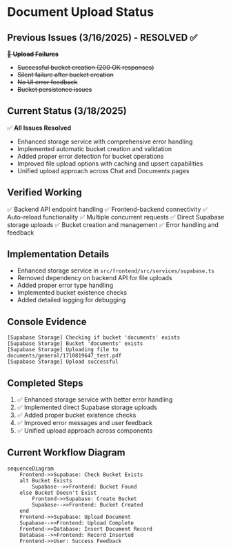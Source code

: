 # Document Upload Status

## Previous Issues (3/16/2025) - RESOLVED ✅
~~🚨 **Upload Failures**~~
- ~~Successful bucket creation (200 OK responses)~~
- ~~Silent failure after bucket creation~~
- ~~No UI error feedback~~
- ~~Bucket persistence issues~~

## Current Status (3/18/2025)
✅ **All Issues Resolved**
- Enhanced storage service with comprehensive error handling
- Implemented automatic bucket creation and validation
- Added proper error detection for bucket operations
- Improved file upload options with caching and upsert capabilities
- Unified upload approach across Chat and Documents pages

## Verified Working
✅ Backend API endpoint handling
✅ Frontend-backend connectivity
✅ Auto-reload functionality
✅ Multiple concurrent requests
✅ Direct Supabase storage uploads
✅ Bucket creation and management
✅ Error handling and feedback

## Implementation Details
- Enhanced storage service in `src/frontend/src/services/supabase.ts`
- Removed dependency on backend API for file uploads
- Added proper error type handling
- Implemented bucket existence checks
- Added detailed logging for debugging

## Console Evidence
```plaintext
[Supabase Storage] Checking if bucket 'documents' exists
[Supabase Storage] Bucket 'documents' exists
[Supabase Storage] Uploading file to documents/general/1710819647_test.pdf
[Supabase Storage] Upload successful
```

## Completed Steps
1. ✅ Enhanced storage service with better error handling
2. ✅ Implemented direct Supabase storage uploads
3. ✅ Added proper bucket existence checks
4. ✅ Improved error messages and user feedback
5. ✅ Unified upload approach across components

## Current Workflow Diagram
```mermaid
sequenceDiagram
    Frontend->>Supabase: Check Bucket Exists
    alt Bucket Exists
        Supabase-->>Frontend: Bucket Found
    else Bucket Doesn't Exist
        Frontend->>Supabase: Create Bucket
        Supabase-->>Frontend: Bucket Created
    end
    Frontend->>Supabase: Upload Document
    Supabase-->>Frontend: Upload Complete
    Frontend->>Database: Insert Document Record
    Database-->>Frontend: Record Inserted
    Frontend->>User: Success Feedback
```
